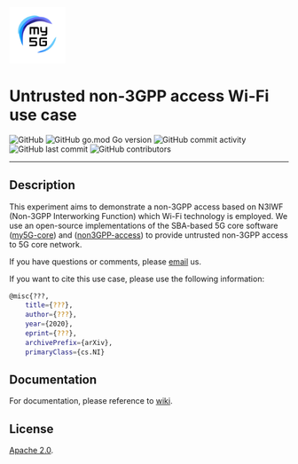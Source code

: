 <img width="20%" src="sample/my5g_wifi_config/figs/my5g-logo.png" alt="my5G-core"/>

# Untrusted non-3GPP access Wi-Fi use case

![GitHub](https://img.shields.io/github/license/LABORA-INF-UFG/paper-MCAK-2021?color=blue)
![GitHub go.mod Go version](https://img.shields.io/github/go-mod/go-version/my5G/my5GCore)
![GitHub commit activity](https://img.shields.io/github/commit-activity/y/LABORA-INF-UFG/paper-MCAK-2021) 
![GitHub last commit](https://img.shields.io/github/last-commit/LABORA-INF-UFG/paper-MCAK-2021)
![GitHub contributors](https://img.shields.io/github/contributors/LABORA-INF-UFG/paper-MCAK-2021)

----
## Description

This experiment aims to demonstrate a non-3GPP access based on N3IWF (Non-3GPP Interworking Function) which Wi-Fi technology is employed. We use an open-source implementations of the SBA-based 5G core software ([my5G-core](https://github.com/my5G/my5G-core)) and ([non3GPP-access](https://github.com/my5G/my5G-non3GPP-access)) to provide untrusted non-3GPP access to 5G core network.

If you have questions or comments, please [email](mailto:mario.lemes@ifg.edu.br) us.

If you want to cite this use case, please use the following information:

```bash
@misc{???,
    title={???},
    author={???},
    year={2020},
    eprint={???},
    archivePrefix={arXiv},
    primaryClass={cs.NI}
```

## Documentation

For documentation, please reference to [wiki](https://github.com/LABORA-INF-UFG/paper-MCAK-2021/wiki).

## License

[Apache 2.0](https://github.com/LABORA-INF-UFG/paper-MCAK-2021/blob/master/LICENSE).
